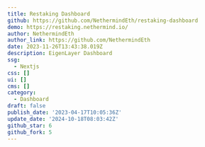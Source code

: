 ```yaml
---
title: Restaking Dashboard
github: https://github.com/NethermindEth/restaking-dashboard
demo: https://restaking.nethermind.io/
author: NethermindEth
author_link: https://github.com/NethermindEth
date: 2023-11-26T13:43:38.019Z
description: EigenLayer Dashboard
ssg:
  - Nextjs
css: []
ui: []
cms: []
category:
  - Dashboard
draft: false
publish_date: '2023-04-17T10:05:36Z'
update_date: '2024-10-18T08:03:42Z'
github_star: 6
github_fork: 5
---
```

